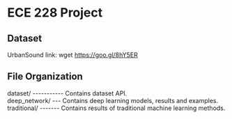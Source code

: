 # ECE 228 Project

## Dataset
UrbanSound link: wget https://goo.gl/8hY5ER

## File Organization
dataset/ ----------- Contains dataset API.<br>
deep_network/ --- Contains deep learning models, results and examples.<br>
traditional/ ------- Contains results of traditional machine learning methods.<br>

